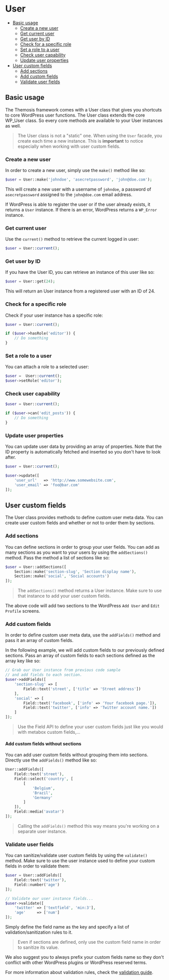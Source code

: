 User
====

- [Basic usage](#basic-usage)
	- [Create a new user](#create-a-new-user)
	- [Get current user](#get-current-user)
	- [Get user by ID](#get-user-by-id)
	- [Check for a specific role](#check-for-a-specific-role)
	- [Set a role to a user](#set-a-role-to-a-user)
	- [Check user capability](#check-user-capability)
	- [Update user properties](#update-user-properties)
- [User custom fields](#user-custom-fields)
	- [Add sections](#add-sections)
	- [Add custom fields](#add-custom-fields)
	- [Validate user fields](#validate-user-fields)

Basic usage
-----------

The Themosis framework comes with a User class that gives you shortcuts to core WordPress user functions. The User class extends the core WP_User class. So every core methods are available to your User instances as well.

> The User class is not a "static" one. When using the `User` facade, you create each time a new instance. This is **important** to notice especially when working with user custom fields.

### Create a new user

In order to create a new user, simply use the `make()` method like so:

```php
$user = User::make('johndoe', 'asecretpassword', 'john@doe.com');
```

This will create a new user with a username of `johndoe`, a password of  `asecretpassword` assigned to the `john@doe.com` email address.

If WordPress is able to register the user or if the user already exists, it returns a `User` instance. If there is an error, WordPress returns a `WP_Error` instance.

### Get current user

Use the `current()` method to retrieve the current logged in user:

```php
$user = User::current();
```

### Get user by ID

If you have the User ID, you can retrieve an instance of this user like so:

```php
$user = User::get(24);
```

This will return an User instance from a registered user with an ID of 24.

### Check for a specific role

Check if your user instance has a specific role:

```php
$user = User::current();

if ($user->hasRole('editor')) {
    // Do something
}
```

### Set a role to a user

You can attach a role to a selected user:

```php
$user =  User::current();
$user->setRole('editor');
```

### Check user capability

```php
$user = User::current();

if ($user->can('edit_posts')) {
    // Do something
}
```

### Update user properties

You can update user data by providing an array of properties. Note that the ID property is automatically fetched and inserted so you don't have to look after.

```php
$user = User::current();

$user->update([
    'user_url'   => 'http://www.somewebsite.com',
    'user_email' => 'foo@bar.com'
]);
```

User custom fields
------------------

The User class provides methods to define custom user meta data. You can create user custom fields and whether or not to order them by sections.

### Add sections

You can define sections in order to group your user fields. You can add as many sections as you want to your users by using the `addSections()` method. Pass the method a list of sections like so:

```php
$user = User::addSections([
    Section::make('section-slug', 'Section display name'),
    Section::make('social', 'Social accounts')
]);
```

> The `addSections()` method returns a User instance. Make sure to use that instance to add your user custom fields.

The above code will add two sections to the WordPress `Add User` and `Edit Profile` screens.

### Add custom fields

In order to define custom user meta data, use the `addFields()` method and pass it an array of custom fields.

In the following example, we will add custom fields to our previously defined sections. Pass an array of custom fields to each sections defined as the array key like so:

```php
// Grab our User instance from previous code sample
// and add fields to each section.
$user->addFields([
    'section-slug' => [
        Field::text('street', ['title' => 'Street address'])
    ],
    'social' => [
        Field::text('facebook', ['info' => 'Your facebook page.']),
        Field::text('twitter', ['info' => 'Twitter account name.'])
    ]
]);
```

> Use the Field API to define your user custom fields just like you would with metabox custom fields,...

#### Add custom fields without sections

You can add user custom fields without grouping them into sections. Directly use the `addFields()` method like so:

```php
User::addFields([
    Field::text('street'),
    Field::select('country', [
        [
            'Belgium',
            'Brazil',
            'Germany'
        ]
    ]),
    Field::media('avatar')
]);
```

> Calling the `addFields()` method this way means you're working on a separate user instance.

### Validate user fields

You can sanitize/validate user custom fields by using the `validate()` method. Make sure to use the user instance used to define your custom fields in order to validate them:

```php
$user = User::addFields([
    Field::text('twitter'),
    Field::number('age')
]);

// Validate our user instance fields...
$user->validate([
    'twitter' => ['textfield', 'min:3'],
    'age'     => ['num']
]);
```

Simply define the field name as the key and specify a list of validation/sanitization rules to it.

> Even if sections are defined, only use the custom field name in order to sanitize its value.

We also suggest you to always prefix your custom fields name so they don't conflict with other WordPress plugins or WordPress reserved terms.

For more information about validation rules, check the [validation guide]({{url}}/validation).